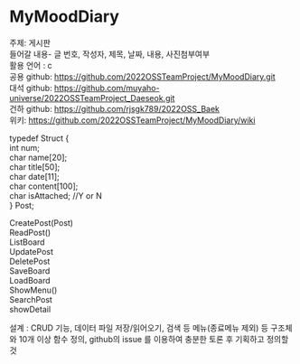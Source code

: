 # MyMoodDiary

주제: 게시판<br>
들어갈 내용- 글 번호, 작성자, 제목, 날짜, 내용, 사진첨부여부<br>
활용 언어 : c<br>
공용 github: https://github.com/2022OSSTeamProject/MyMoodDiary.git<br>
대석 github: https://github.com/muyaho-universe/2022OSSTeamProject_Daeseok.git<br>
건하 github: https://github.com/rjsgk789/2022OSS_Baek<br>
위키: https://github.com/2022OSSTeamProject/MyMoodDiary/wiki<br>


typedef Struct {<br>
int num;<br>
char name[20];<br>
char title[50];<br>
char date[11];<br>
char content[100];<br>
char isAttached; //Y or N<br>
} Post;<br>

CreatePost(Post)<br>
ReadPost()<br>
ListBoard<br>
UpdatePost<br>
DeletePost<br>
SaveBoard<br>
LoadBoard<br>
ShowMenu()<br>
SearchPost<br>
showDetail<br>




설계 : CRUD 기능, 데이터 파일 저장/읽어오기, 검색 등 메뉴(종료메뉴 제외) 등 구조체와 10개 이상 함수 정의, github의 issue 를 이용하여 충분한 토론 후 기획하고 정의할 것
